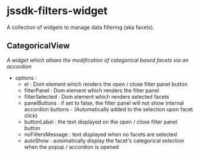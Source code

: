 jssdk-filters-widget
==================

A collection of widgets to manage data filtering (aka facets).

## CategoricalView
*A widget which allows the modification of categorical based facets via an accordion*
* options :
  * el : Dom element which renders the open / close filter panel button
  * filterPanel : Dom element which renders the filter panel
  * filterSelected : Dom element which renders selected facets
  * panelButtons : if set to false, the filter panel will not show internal accordion buttons - (Automatically added to the selection upon facet click)
  * buttonLabel : the text displayed on the open / close filter panel button
  * noFiltersMessage : text displayed when no facets are selected
  * autoShow : automatically display the facet's categorical selection when the popup / accordion is opened